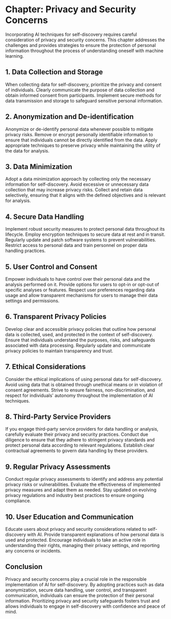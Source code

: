 Chapter: Privacy and Security Concerns
======================================

Incorporating AI techniques for self-discovery requires careful consideration of privacy and security concerns. This chapter addresses the challenges and provides strategies to ensure the protection of personal information throughout the process of understanding oneself with machine learning.

**1. Data Collection and Storage**
----------------------------------

When collecting data for self-discovery, prioritize the privacy and consent of individuals. Clearly communicate the purpose of data collection and obtain informed consent from participants. Implement secure methods for data transmission and storage to safeguard sensitive personal information.

**2. Anonymization and De-identification**
------------------------------------------

Anonymize or de-identify personal data whenever possible to mitigate privacy risks. Remove or encrypt personally identifiable information to ensure that individuals cannot be directly identified from the data. Apply appropriate techniques to preserve privacy while maintaining the utility of the data for analysis.

**3. Data Minimization**
------------------------

Adopt a data minimization approach by collecting only the necessary information for self-discovery. Avoid excessive or unnecessary data collection that may increase privacy risks. Collect and retain data selectively, ensuring that it aligns with the defined objectives and is relevant for analysis.

**4. Secure Data Handling**
---------------------------

Implement robust security measures to protect personal data throughout its lifecycle. Employ encryption techniques to secure data at rest and in transit. Regularly update and patch software systems to prevent vulnerabilities. Restrict access to personal data and train personnel on proper data handling practices.

**5. User Control and Consent**
-------------------------------

Empower individuals to have control over their personal data and the analysis performed on it. Provide options for users to opt-in or opt-out of specific analyses or features. Respect user preferences regarding data usage and allow transparent mechanisms for users to manage their data settings and permissions.

**6. Transparent Privacy Policies**
-----------------------------------

Develop clear and accessible privacy policies that outline how personal data is collected, used, and protected in the context of self-discovery. Ensure that individuals understand the purposes, risks, and safeguards associated with data processing. Regularly update and communicate privacy policies to maintain transparency and trust.

**7. Ethical Considerations**
-----------------------------

Consider the ethical implications of using personal data for self-discovery. Avoid using data that is obtained through unethical means or in violation of consent agreements. Strive to ensure fairness, non-discrimination, and respect for individuals' autonomy throughout the implementation of AI techniques.

**8. Third-Party Service Providers**
------------------------------------

If you engage third-party service providers for data handling or analysis, carefully evaluate their privacy and security practices. Conduct due diligence to ensure that they adhere to stringent privacy standards and protect personal data according to relevant regulations. Establish clear contractual agreements to govern data handling by these providers.

**9. Regular Privacy Assessments**
----------------------------------

Conduct regular privacy assessments to identify and address any potential privacy risks or vulnerabilities. Evaluate the effectiveness of implemented privacy measures and adapt them as needed. Stay updated on evolving privacy regulations and industry best practices to ensure ongoing compliance.

**10. User Education and Communication**
----------------------------------------

Educate users about privacy and security considerations related to self-discovery with AI. Provide transparent explanations of how personal data is used and protected. Encourage individuals to take an active role in understanding their rights, managing their privacy settings, and reporting any concerns or incidents.

**Conclusion**
--------------

Privacy and security concerns play a crucial role in the responsible implementation of AI for self-discovery. By adopting practices such as data anonymization, secure data handling, user control, and transparent communication, individuals can ensure the protection of their personal information. Prioritizing privacy and security safeguards fosters trust and allows individuals to engage in self-discovery with confidence and peace of mind.
